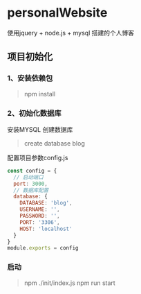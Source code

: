 # personalWebsite
使用jquery + node.js + mysql 搭建的个人博客

## 项目初始化
### 1、安装依赖包
> npm install

### 2、初始化数据库
安装MYSQL
创建数据库
> create database blog

配置项目参数config.js
```javascript
const config = {
  // 启动端口
  port: 3000,
  // 数据库配置
  database: {
    DATABASE: 'blog',
    USERNAME: '',
    PASSWORD: '',
    PORT: '3306',
    HOST: 'localhost'
  }
}
module.exports = config
```
### 启动
> npm ./init/index.js
npm run start


